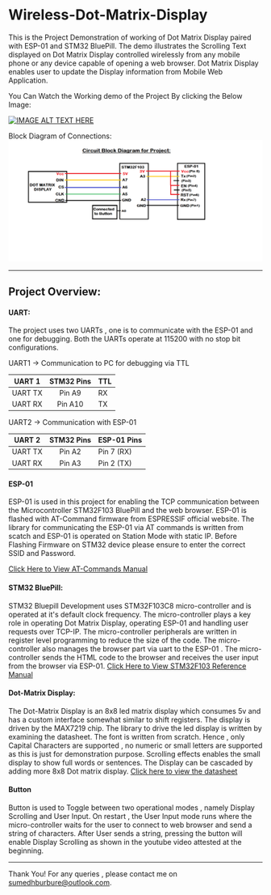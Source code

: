 # Wireless-Dot-Matrix-Display
This is the Project Demonstration of working of Dot Matrix Display paired with ESP-01 and STM32 BluePill. The demo illustrates the Scrolling Text displayed on Dot Matrix Display controlled wirelessly from any mobile phone or any device capable of opening a web browser. Dot Matrix Display enables user to update the Display information from Mobile Web Application.

You Can Watch the Working demo of the Project By clicking the Below Image:

[![IMAGE ALT TEXT HERE](http://img.youtube.com/vi/lqELUlHfRbE/0.jpg)](http://www.youtube.com/watch?v=lqELUlHfRbE)


Block Diagram of Connections:
![Block Diagram of Connections](https://github.com/sumedhburbure/Wireless-Dot-Matrix-Display/blob/main/ESP01-STM32-MatrixDotDisplay.png)

---------------------------
## Project Overview:

#### UART:
The project uses two UARTs , one is to communicate with the ESP-01 and one for debugging. Both the UARTs operate at 115200 with no stop bit configurations.

UART1 -> Communication to PC for debugging via TTL 


| UART 1        | STM32 Pins    |    TTL     |
| ------------- |:-------------:| ---------- |
| UART TX       | Pin A9        |     RX     |
| UART RX       | Pin A10       |     TX     |

UART2 -> Communication with ESP-01 

| UART 2        | STM32 Pins    |   ESP-01 Pins   |
| ------------- |:-------------:| ----------      |
| UART TX       | Pin A2        |   Pin 7 (RX)    |
| UART RX       | Pin A3        |   Pin 2 (TX)    |

#### ESP-01
ESP-01 is used in this project for enabling the TCP communication between the Microcontroller STM32F103 BluePill and the web browser. ESP-01 is flashed with AT-Command firmware from ESPRESSIF official website. 
The library for communicating the ESP-01 via AT commands is written from scatch and ESP-01 is operated on Station Mode with static IP. Before Flashing Firmware on STM32 device please ensure to enter the correct SSID and Password.

[Click Here to View AT-Commands Manual](https://www.espressif.com/sites/default/files/documentation/4a-esp8266_at_instruction_set_en.pdf)

#### STM32 BluePill:
STM32 Bluepill Development uses STM32F103C8 micro-controller and is operated at it's default clock frequency. The micro-controller plays a key role in operating Dot Matrix Display, operating ESP-01 and handling user requests over TCP-IP. The micro-controller peripherals are written in register level programming to reduce the size of the code.
The micro-controller also manages the browser part via uart to the ESP-01 . The micro-controller sends the HTML code to the browser and receives the user input from the browser via ESP-01.
[Click Here to View STM32F103 Reference Manual](https://www.st.com/resource/en/reference_manual/cd00171190-stm32f101xx-stm32f102xx-stm32f103xx-stm32f105xx-and-stm32f107xx-advanced-arm-based-32-bit-mcus-stmicroelectronics.pdf)

#### Dot-Matrix Display:
The Dot-Matrix Display is an 8x8 led matrix display which consumes 5v and has a custom interface somewhat similar to shift registers. The display is driven by the MAX7219 chip. The library to drive the led display is written by examining the datasheet. The font is written from scratch. Hence , only Capital Characters are supported , no numeric or small letters are supported as this is just for demonstration purpose. Scrolling effects enables the small display to show full words or sentences. The Display can be cascaded by adding more 8x8 Dot matrix display. [Click here to view the datasheet](https://datasheets.maximintegrated.com/en/ds/MAX7219-MAX7221.pdf)

#### Button
Button is used to Toggle between two operational modes , namely Display Scrolling and User Input. On restart , the User Input mode runs where the micro-controller waits for the user to connect to web browser and send a string of characters. After User sends a string, pressing the button will enable Display Scrolling as shown in the youtube video attested at the beginning. 

-------------------------

Thank You! For any queries , please contact me on sumedhburbure@outlook.com.

